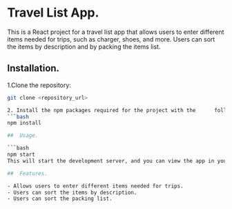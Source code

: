 # Travel List App.

This is a React project for a travel list app that allows users to enter different items needed for trips, such as charger, shoes, and more. Users can sort the items by description and by packing the items list.

## Installation.

1.Clone the repository:

````bash
git clone <repository_url>

2. Install the npm packages required for the project with the      following command:
```bash
npm install

##  Usage.

```bash
npm start
This will start the development server, and you can view the app in your browser at http://localhost:3000.

##  Features.

- Allows users to enter different items needed for trips.
- Users can sort the items by description.
- Users can sort the packing list.
````
